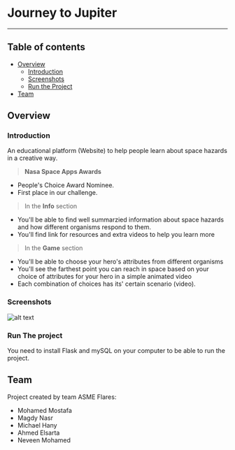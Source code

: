 # Journey to Jupiter
***


## Table of contents
- [Overview](#overview)
  - [Introduction](#introduction)
  - [Screenshots](#Screenshots)
  - [Run the Project](#run-the-project)
- [Team](#team)


## Overview

### Introduction

An educational platform (Website) to help people learn about space hazards in a creative way.

> **Nasa Space Apps Awards**
- People's Choice Award Nominee.
- First place in our challenge.

> In the **Info** section
- You'll be able to find well summarzied information about space hazards and how different organisms respond to them.
- You'll find link for resources and extra videos to help you learn more

> In the **Game** section
- You'll be able to choose your hero's attributes from different organisms
- You'll see the farthest point you can reach in space based on your choice of attributes for your hero in a simple animated video
- Each combination of choices has its' certain scenario (video).

### Screenshots

![alt text](https://drive.google.com/file/d/1G5sT9jmt0CxKEOt4-h2f4yoHeKC2D4bA/view?usp=sharing)


### Run The project

You need to install Flask and mySQL on your computer to be able to run the project.


## Team
Project created by team ASME Flares:

- Mohamed Mostafa
- Magdy Nasr
- Michael Hany
- Ahmed Elsarta
- Neveen Mohamed
